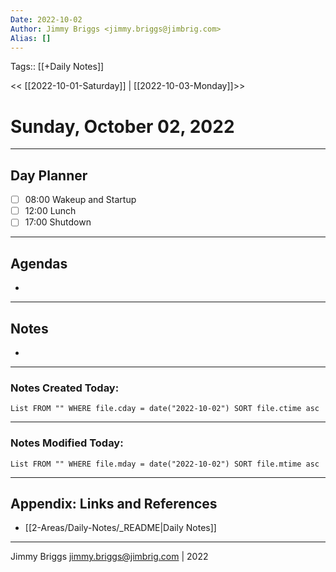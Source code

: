 ```yaml
---
Date: 2022-10-02
Author: Jimmy Briggs <jimmy.briggs@jimbrig.com>
Alias: []
---
```

Tags:: [[+Daily Notes]]

<< [[2022-10-01-Saturday]] | [[2022-10-03-Monday]]>>

# Sunday, October 02, 2022

---
## Day Planner

- [ ] 08:00 Wakeup and Startup
- [ ] 12:00 Lunch
- [ ] 17:00 Shutdown

---
## Agendas
-

---
## Notes
-

---
### Notes Created Today:

```dataview
List FROM "" WHERE file.cday = date("2022-10-02") SORT file.ctime asc
```

---
### Notes Modified Today:

```dataview
List FROM "" WHERE file.mday = date("2022-10-02") SORT file.mtime asc
```

***

## Appendix: Links and References

- [[2-Areas/Daily-Notes/_README|Daily Notes]]

***

Jimmy Briggs <jimmy.briggs@jimbrig.com> | 2022
